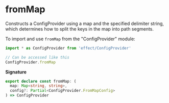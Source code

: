 # fromMap

Constructs a ConfigProvider using a map and the specified delimiter string,
which determines how to split the keys in the map into path segments.

To import and use `fromMap` from the "ConfigProvider" module:

```ts
import * as ConfigProvider from 'effect/ConfigProvider'

// Can be accessed like this
ConfigProvider.fromMap
```

**Signature**

```ts
export declare const fromMap: (
  map: Map<string, string>,
  config?: Partial<ConfigProvider.FromMapConfig>
) => ConfigProvider
```
